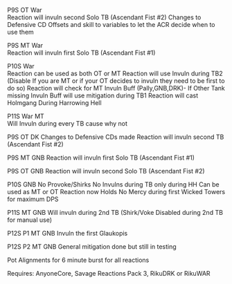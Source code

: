 P9S OT War   
Reaction will invuln second Solo TB (Ascendant Fist #2)
Changes to Defensive CD Offsets and skill to variables to let the ACR decide when to use them
 
P9S MT War  
Reaction will invuln first Solo TB (Ascendant Fist #1)
 
P10S War        
Reaction can be used as both OT or MT
Reaction will use Invuln during TB2 (Disable If you are MT or if your OT decides to invuln they need to be first to do so)
Reaction will check for MT Invuln Buff (Pally,GNB,DRK)- If Other Tank missing Invuln Buff will use mitigation during TB1
Reaction will cast Holmgang During Harrowing Hell

P11S War MT  
Will Invuln during every TB cause why not

P9S OT DK
Changes to Defensive CDs made
Reaction will invuln second TB (Ascendant Fist #2)

P9S MT GNB
Reaction will invuln first Solo TB (Ascendant Fist #1)

P9S OT GNB 
Reaction will invuln second Solo TB (Ascendant Fist #2)

P10S GNB
No Provoke/Shirks
No Invulns during TB only during HH
Can be used as MT or OT
Reaction now Holds No Mercy during first Wicked Towers for maximum DPS

P11S MT GNB
Will invuln during 2nd TB (Shirk/Voke Disabled during 2nd TB for manual use)

P12S P1 MT GNB
Invuln the first Glaukopis

P12S P2 MT GNB
General mitigation done but still in testing

Pot Alignments for 6 minute burst for all reactions

Requires: AnyoneCore, Savage Reactions Pack 3, RikuDRK or RikuWAR